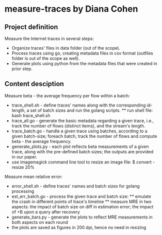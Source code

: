 # measure-traces by Diana Cohen

## Project definition
Measure the Internet traces in several steps:
* Organize traces' files in data folder (out of the scope).
* Process traces using go, creating metadata files in csv format (outfiles folder is out of the scope as well).
* Generate plots using python from the metadata files that were created in prior step.

## Content desciption
Measure beta - the average frequency per flow within a batch:
* trace_shell.sh - define traces' names along with the corresponding id-length, a set of batch sizes and run the golang scripts.
** run shell file: bash trace_shell.sh
* trace_all.go - generate the basic metadata regarding a given trace, i.e., track the number of flows (distinct items), and the stream's length.
* trace_batch.go - handle a given trace using batches, according to a given batch-size; foreach batch, track the number of flows and compute beta - the average frequency.
* generate_plots.py - each plot reflects beta measurements of a given trace, along with the pre-defined batch sizes; the outputs are provided in our paper.
* use imagemagick command line tool to resize an image file: $ convert <SRC> -resize 20% <DST>

Measure mean relative error:
* error_shell.sh - define traces' names and batch sizes for golang processing
* est_err_batch.go - process the given trace and batch size:
** emulate the crash in different points of trace's timeline
** measure MRE in two aspects: the impact of batch size on diff in estimation error; the impact of +B upon a query after recovery
* generate_bars.py - generate the plots to reflect MRE measurements in both aspects on each round
* the plots are saved as figures in 200 dpi, hence no need in resizing
